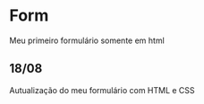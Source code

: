 # Form
Meu primeiro formulário somente em html

## 18/08 
Autualização do meu formulário com HTML e CSS

